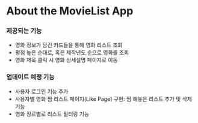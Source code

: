 # About the MovieList App

### 제공되는 기능
- 영화 정보가 담긴 카드들을 통해 영화 리스트 조회
- 평점 높은 순대로, 혹은 제작년도 순으로 영화를 조회
- 영화 제목 클릭 시 영화 상세설명 페이지로 이동

### 업데이트 예정 기능
- 사용자 로그인 기능 추가
- 사용자별 영화 찜 리스트 페이지(Like Page) 구현: 찜 해놓은 리스트 추가 및 삭제 기능
- 영화 장르별로 리스트 필터링 기능
